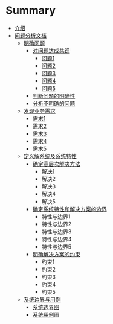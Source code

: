 # Summary

* [介绍](README.md)
* [问题分析文档](问题分析文档.md)
    * [明确问题](明确问题.md)
        * [对问题达成共识](对问题达成共识.md)
            * [问题1](问题1.md)
            * [问题2](问题2.md)
            * [问题3](问题3.md)
            * [问题4](问题4.md)
            * [问题5](问题5.md)
        * [判断问题的明确性](判断问题的明确性.md)
        * [分析不明确的问题](分析不明确的问题.md)
    * [发现业务需求](发现业务需求.md)
        * [需求1](需求1.md)
        * [需求2](需求2.md)
        * [需求3](需求3.md)
        * [需求4](需求4.md)
        * 需求5
    * [定义解系统及系统特性](定义解系统及系统特性.md)
        * [确定高层次解决方法](确定高层次解决方法.md)
            * [解决1](解决1.md)
            * 解决2
            * 解决3
            * 解决4
            * 解决5
        * [确定系统特性和解决方案的边界](确定系统特性和解决方案的边界.md)
            * 特性与边界1
            * 特性与边界2
            * 特性与边界3
            * 特性与边界4
            * 特性与边界5
        * [明确解决方案的约束](明确解决方案的约束.md)
            * 约束1
            * 约束2
            * 约束3
            * 约束4
            * 约束5
    * [系统边界与用例](解系统.md)
        * [系统边界图](系统边界图.md)
        * [系统用例图](系统用例图.md)

